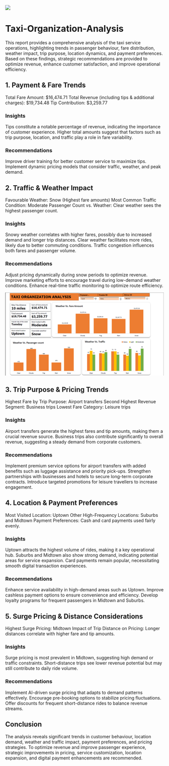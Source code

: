 ![](https://github.com/Jadonsofficiall/Taxi-Organization-Analysis/blob/main/92856f50cc34497dbe2504d951c7981b.jpg)
# Taxi-Organization-Analysis
This report provides a comprehensive analysis of the taxi service operations, highlighting trends in passenger behaviour, fare distribution, weather impact, trip purpose, location dynamics, and payment preferences. Based on these findings, strategic recommendations are provided to optimize revenue, enhance customer satisfaction, and improve operational efficiency.

## 1. Payment & Fare Trends
Total Fare Amount: $16,474.71
Total Revenue (including tips & additional charges): $19,734.48
Tip Contribution: $3,259.77

### Insights
Tips constitute a notable percentage of revenue, indicating the importance of customer experience.
Higher total amounts suggest that factors such as trip purpose, location, and traffic play a role in fare variability.

### Recommendations
Improve driver training for better customer service to maximize tips.
Implement dynamic pricing models that consider traffic, weather, and peak demand.

## 2. Traffic & Weather Impact
Favourable Weather: Snow (Highest fare amounts)
Most Common Traffic Condition: Moderate
Passenger Count vs. Weather: Clear weather sees the highest passenger count.

### Insights
Snowy weather correlates with higher fares, possibly due to increased demand and longer trip distances.
Clear weather facilitates more rides, likely due to better commuting conditions.
Traffic congestion influences both fares and passenger volume.

### Recommendations
Adjust pricing dynamically during snow periods to optimize revenue.
Improve marketing efforts to encourage travel during low-demand weather conditions.
Enhance real-time traffic monitoring to optimize route efficiency.

![](https://github.com/Jadonsofficiall/Taxi-Organization-Analysis/blob/main/Screenshot%202025-10-04%20162208.png)
## 3. Trip Purpose & Pricing Trends
Highest Fare by Trip Purpose: Airport transfers
Second Highest Revenue Segment: Business trips
Lowest Fare Category: Leisure trips

### Insights
Airport transfers generate the highest fares and tip amounts, making them a crucial revenue source.
Business trips also contribute significantly to overall revenue, suggesting a steady demand from corporate customers.

### Recommendations
Implement premium service options for airport transfers with added benefits such as luggage assistance and priority pick-ups.
Strengthen partnerships with businesses and hotels to secure long-term corporate contracts.
Introduce targeted promotions for leisure travellers to increase engagement.

## 4. Location & Payment Preferences
Most Visited Location: Uptown
Other High-Frequency Locations: Suburbs and Midtown
Payment Preferences: Cash and card payments used fairly evenly.

### Insights
Uptown attracts the highest volume of rides, making it a key operational hub.
Suburbs and Midtown also show strong demand, indicating potential areas for service expansion.
Card payments remain popular, necessitating smooth digital transaction experiences.

### Recommendations
Enhance service availability in high-demand areas such as Uptown.
Improve cashless payment options to ensure convenience and efficiency.
Develop loyalty programs for frequent passengers in Midtown and Suburbs.

## 5. Surge Pricing & Distance Considerations
Highest Surge Pricing: Midtown
Impact of Trip Distance on Pricing: Longer distances correlate with higher fare and tip amounts.

### Insights
Surge pricing is most prevalent in Midtown, suggesting high demand or traffic constraints.
Short-distance trips see lower revenue potential but may still contribute to daily ride volume.

### Recommendations
Implement AI-driven surge pricing that adapts to demand patterns effectively.
Encourage pre-booking options to stabilize pricing fluctuations.
Offer discounts for frequent short-distance rides to balance revenue streams.

## Conclusion
The analysis reveals significant trends in customer behaviour, location demand, weather and traffic impact, payment preferences, and pricing strategies. To optimize revenue and improve passenger experience, strategic improvements in pricing, service customization, location expansion, and digital payment enhancements are recommended.
